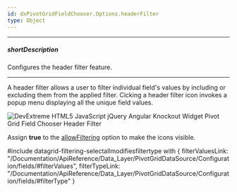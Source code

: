 ```yaml
---
id: dxPivotGridFieldChooser.Options.headerFilter
type: Object
---
```

---
##### shortDescription
Configures the header filter feature.

---
A header filter allows a user to filter individual field's values by including or excluding them from the applied filter. Cicking a header filter icon invokes a popup menu displaying all the unique field values. 

![DevExtreme HTML5 JavaScript jQuery Angular Knockout Widget Pivot Grid Field Chooser Header Filter](/Content/images/doc/19_2/DataGrid/PivotGridFieldChooser_headerFilter.png)

Assign **true** to the [allowFiltering](/Documentation/ApiReference/UI_Widgets/dxPivotGrid/Configuration/#allowFiltering) option to make the icons visible. 

#include datagrid-filtering-selectallmodifiesfiltertype with {
    filterValuesLink: "/Documentation/ApiReference/Data_Layer/PivotGridDataSource/Configuration/fields/#filterValues",
    filterTypeLink: "/Documentation/ApiReference/Data_Layer/PivotGridDataSource/Configuration/fields/#filterType"
}
